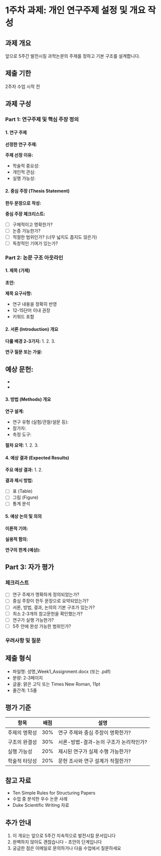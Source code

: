 # 1주차 과제: 개인 연구주제 설정 및 개요 작성

## 과제 개요
앞으로 5주간 발전시킬 과학논문의 주제를 정하고 기본 구조를 설계합니다.

## 제출 기한
2주차 수업 시작 전

## 과제 구성

### Part 1: 연구주제 및 핵심 주장 정의

#### 1. 연구 주제
**선정한 연구 주제:**


**주제 선정 이유:**
- 학술적 중요성:
- 개인적 관심:
- 실행 가능성:

#### 2. 중심 주장 (Thesis Statement)
**한두 문장으로 작성:**


**중심 주장 체크리스트:**
- [ ] 구체적이고 명확한가?
- [ ] 논증 가능한가?
- [ ] 적절한 범위인가? (너무 넓지도 좁지도 않은가)
- [ ] 독창적인 기여가 있는가?

### Part 2: 논문 구조 아웃라인

#### 1. 제목 (가제)
**초안:**


**제목 요구사항:**
- 연구 내용을 정확히 반영
- 12-15단어 이내 권장
- 키워드 포함

#### 2. 서론 (Introduction) 개요

**다룰 배경 2-3가지:**
1.
2.
3.

**연구 질문 또는 가설:**


**예상 문헌:**
-
-
-

#### 3. 방법 (Methods) 개요

**연구 설계:**
- 연구 유형 (실험/관찰/설문 등):
- 참가자:
- 측정 도구:

**절차 요약:**
1.
2.
3.

#### 4. 예상 결과 (Expected Results)

**주요 예상 결과:**
1.
2.

**결과 제시 방법:**
- [ ] 표 (Table)
- [ ] 그림 (Figure)
- [ ] 통계 분석

#### 5. 예상 논의 및 의의

**이론적 기여:**


**실용적 함의:**


**연구의 한계 (예상):**


## Part 3: 자가 평가

### 체크리스트
- [ ] 연구 주제가 명확하게 정의되었는가?
- [ ] 중심 주장이 한두 문장으로 요약되었는가?
- [ ] 서론, 방법, 결과, 논의의 기본 구조가 있는가?
- [ ] 최소 2-3개의 참고문헌을 확인했는가?
- [ ] 연구가 실행 가능한가?
- [ ] 5주 안에 완성 가능한 범위인가?

### 우려사항 및 질문


## 제출 형식
- 파일명: 성명_Week1_Assignment.docx (또는 .pdf)
- 분량: 2-3페이지
- 글꼴: 맑은 고딕 또는 Times New Roman, 11pt
- 줄간격: 1.5줄

## 평가 기준
| 항목 | 배점 | 설명 |
|------|------|------|
| 주제의 명확성 | 30% | 연구 주제와 중심 주장이 명확한가? |
| 구조의 완결성 | 30% | 서론-방법-결과-논의 구조가 논리적인가? |
| 실행 가능성 | 20% | 제시된 연구가 실제 수행 가능한가? |
| 학술적 타당성 | 20% | 문헌 조사와 연구 설계가 적절한가? |

## 참고 자료
- Ten Simple Rules for Structuring Papers
- 수업 중 분석한 우수 논문 사례
- Duke Scientific Writing 자료

## 추가 안내
1. 이 개요는 앞으로 5주간 지속적으로 발전시킬 문서입니다
2. 완벽하지 않아도 괜찮습니다 - 초안의 단계입니다
3. 궁금한 점은 이메일로 문의하거나 다음 수업에서 질문하세요
